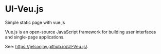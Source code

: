# UI-Veu.js
 Simple static page with vue.js

 Vue.js is an open-source JavaScript framework for building user interfaces and single-page applications.

See: https://jelsonjay.github.io/UI-Veu.js/.
